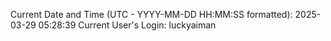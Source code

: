 Current Date and Time (UTC - YYYY-MM-DD HH:MM:SS formatted): 2025-03-29 05:28:39
Current User's Login: luckyaiman
